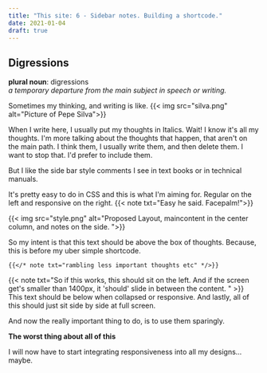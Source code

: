 ```yaml
---
title: "This site: 6 - Sidebar notes. Building a shortcode."
date: 2021-01-04
draft: true
---
```



## Digressions


**plural noun**: digressions  
*a temporary departure from the main subject in speech or writing.*

Sometimes my thinking, and writing is like. 
{{< img src="silva.png" alt="Picture of Pepe Silva">}}

When I write here, I usually put my thoughts in Italics. Wait! I know it's all my thoughts. I'm more talking about the thoughts that happen, that aren't on the main path. I think them, I usually write them, and then delete them. I want to stop that. I'd prefer to include them.

But I like the side bar style comments I see in text books or in technical manuals. 

It's pretty easy to do in CSS and this is what I'm aiming for. Regular on the left and responsive on the right.
{{< note txt="Easy he said. Facepalm!">}}
 
{{< img src="style.png" alt="Proposed Layout, maincontent in the center column, and notes on the side. ">}}

So my intent is that this text should be above the box of thoughts. Because, this is before my uber simple shortcode. 
```
{{</* note txt="rambling less important thoughts etc" */>}} 
```
{{< note txt="So if this works, this should sit on the left. And if the screen get's smaller than 1400px, it 'should' slide in between the content. " >}}
This text should be below when collapsed or responsive. 
And lastly, all of this should just sit side by side at full screen.

And now the really important thing to do, is to use them sparingly. 

**The worst thing about all of this**

I will now have to start integrating responsiveness into all my designs... maybe.


